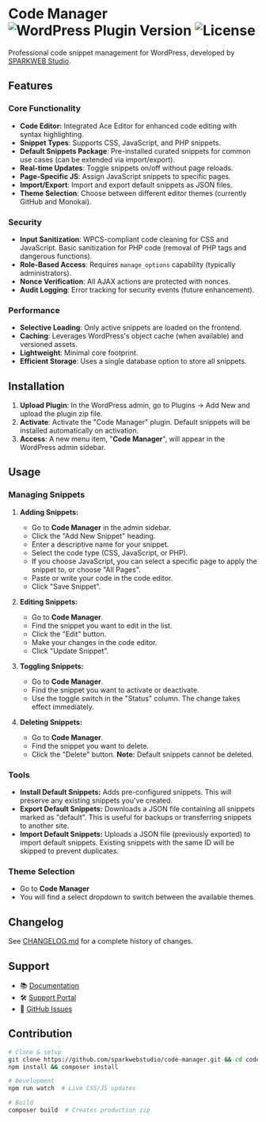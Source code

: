 # Code Manager ![WordPress Plugin Version](https://img.shields.io/badge/Version-1.7.0-blue) ![License](https://img.shields.io/badge/License-GPL--3.0-green)

Professional code snippet management for WordPress, developed by [SPARKWEB Studio](https://sparkwebstudio.com/).

## Features

### Core Functionality
-   **Code Editor:** Integrated Ace Editor for enhanced code editing with syntax highlighting.
-   **Snippet Types**: Supports CSS, JavaScript, and PHP snippets.
-   **Default Snippets Package**: Pre-installed curated snippets for common use cases (can be extended via import/export).
-   **Real-time Updates**: Toggle snippets on/off without page reloads.
-   **Page-Specific JS**: Assign JavaScript snippets to specific pages.
-   **Import/Export**: Import and export default snippets as JSON files.
- **Theme Selection**: Choose between different editor themes (currently GitHub and Monokai).

### Security
-   **Input Sanitization**: WPCS-compliant code cleaning for CSS and JavaScript. Basic sanitization for PHP code (removal of PHP tags and dangerous functions).
-   **Role-Based Access**: Requires `manage_options` capability (typically administrators).
-   **Nonce Verification**: All AJAX actions are protected with nonces.
-   **Audit Logging**: Error tracking for security events (future enhancement).

### Performance
-   **Selective Loading**: Only active snippets are loaded on the frontend.
-   **Caching**: Leverages WordPress's object cache (when available) and versioned assets.
-   **Lightweight**: Minimal core footprint.
-   **Efficient Storage**: Uses a single database option to store all snippets.

## Installation
1.  **Upload Plugin**: In the WordPress admin, go to Plugins → Add New and upload the plugin zip file.
2.  **Activate**: Activate the "Code Manager" plugin.  Default snippets will be installed automatically on activation.
3.  **Access**: A new menu item, "**Code Manager**", will appear in the WordPress admin sidebar.

## Usage

### Managing Snippets

1.  **Adding Snippets:**
    *   Go to **Code Manager** in the admin sidebar.
    *   Click the "Add New Snippet" heading.
    *   Enter a descriptive name for your snippet.
    *   Select the code type (CSS, JavaScript, or PHP).
    *   If you choose JavaScript, you can select a specific page to apply the snippet to, or choose "All Pages".
    *   Paste or write your code in the code editor.
    *   Click "Save Snippet".

2.  **Editing Snippets:**
    *   Go to **Code Manager**.
    *   Find the snippet you want to edit in the list.
    *   Click the "Edit" button.
    *   Make your changes in the code editor.
    *   Click "Update Snippet".

3.  **Toggling Snippets:**
    *   Go to **Code Manager**.
    *   Find the snippet you want to activate or deactivate.
    *   Use the toggle switch in the "Status" column.  The change takes effect immediately.

4.  **Deleting Snippets:**
    *   Go to **Code Manager**.
    *   Find the snippet you want to delete.
    *   Click the "Delete" button.  **Note:** Default snippets cannot be deleted.

### Tools

*   **Install Default Snippets:** Adds pre-configured snippets. This will preserve any existing snippets you've created.
*   **Export Default Snippets:** Downloads a JSON file containing all snippets marked as "default". This is useful for backups or transferring snippets to another site.
*   **Import Default Snippets:** Uploads a JSON file (previously exported) to import default snippets. Existing snippets with the same ID will be skipped to prevent duplicates.

### Theme Selection
* Go to **Code Manager**
* You will find a select dropdown to switch between the available themes.

## Changelog
See [CHANGELOG.md](CHANGELOG.md) for a complete history of changes.

## Support
-   📚 [Documentation](https://sparkwebstudio.com/docs/code-manager)  
-   🛠️ [Support Portal](https://sparkwebstudio.com/support)  
-   📝 [GitHub Issues](https://github.com/sparkwebstudio/code-manager/issues)

## Contribution
```bash
# Clone & setup
git clone https://github.com/sparkwebstudio/code-manager.git && cd code-manager
npm install && composer install

# Development
npm run watch  # Live CSS/JS updates

# Build
composer build  # Creates production zip

